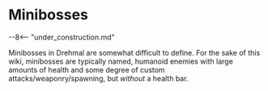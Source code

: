 # Minibosses

--8<-- "under_construction.md"

Minibosses in Drehmal are somewhat difficult to define. For the sake of this wiki, minibosses are typically named, humanoid enemies with large amounts of health and some degree of custom attacks/weaponry/spawning, but *without* a health bar.
